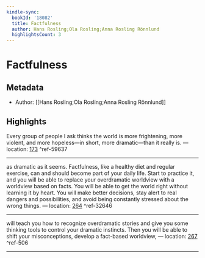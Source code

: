 ```yaml
---
kindle-sync:
  bookId: '18082'
  title: Factfulness
  author: Hans Rosling;Ola Rosling;Anna Rosling Rönnlund
  highlightsCount: 3
---
```

# Factfulness
## Metadata
* Author: [[Hans Rosling;Ola Rosling;Anna Rosling Rönnlund]]

## Highlights
Every group of people I ask thinks the world is more frightening, more violent, and more hopeless—in short, more dramatic—than it really is. — location: [173]() ^ref-59637

---
as dramatic as it seems. Factfulness, like a healthy diet and regular exercise, can and should become part of your daily life. Start to practice it, and you will be able to replace your overdramatic worldview with a worldview based on facts. You will be able to get the world right without learning it by heart. You will make better decisions, stay alert to real dangers and possibilities, and avoid being constantly stressed about the wrong things. — location: [264]() ^ref-32646

---
will teach you how to recognize overdramatic stories and give you some thinking tools to control your dramatic instincts. Then you will be able to shift your misconceptions, develop a fact-based worldview, — location: [267]() ^ref-506

---
